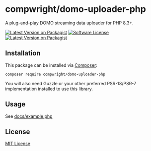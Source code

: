 # compwright/domo-uploader-php

A plug-and-play DOMO streaming data uploader for PHP 8.3+.

[![Latest Version on Packagist][ico-version]][link-packagist]
[![Software License][ico-license]](LICENSE.md)
[![Latest Version on Packagist][packagist-downloads]][link-packagist]

## Installation

This package can be installed via [Composer](http://getcomposer.org):

    composer require compwright/domo-uploader-php

You will also need Guzzle or your other preferred PSR-18/PSR-7 implementation installed to use this library.

## Usage

See [docs/example.php](docs/example.php)

## License

[MIT License](https://github.com/compwright/domo-uploader-php/blob/master/LICENSE)

[ico-version]: https://img.shields.io/packagist/v/compwright/domo-uploader-php.svg?style=flat-square
[ico-license]: https://img.shields.io/badge/license-MIT-brightgreen.svg?style=flat-square
[link-packagist]: https://packagist.org/packages/compwright/domo-uploader-php
[packagist-downloads]: https://img.shields.io/packagist/dt/compwright/domo-uploader-php.svg
